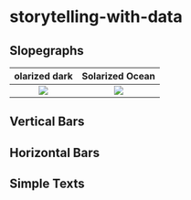 # storytelling-with-data
## Slopegraphs
olarized dark             |  Solarized Ocean
:-------------------------:|:-------------------------:
![](/blob/master/images/Figure_0-5.png)  |  ![](/blob/master/images/Figure_3-34.png)
## Vertical Bars
## Horizontal Bars
## Simple Texts